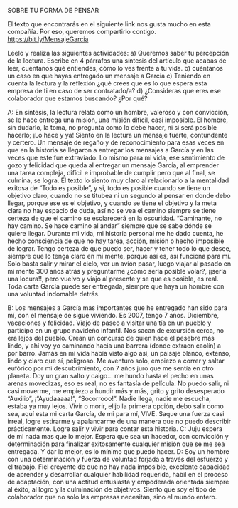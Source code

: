 SOBRE TU FORMA DE PENSAR


El texto que encontrarás en el siguiente link nos gusta mucho en esta compañía. Por eso, queremos compartirlo contigo. https://bit.ly/MensajeGarcia

Léelo y realiza las siguientes actividades:
a)	Queremos saber tu percepción de la lectura. Escribe en 4 párrafos una síntesis del artículo que acabas de leer, cuéntanos qué entiendes, cómo lo ves frente a tu vida.
b)	cuéntanos un caso en que hayas entregado un mensaje a García
c)	Teniendo en cuenta la lectura y la reflexión ¿qué crees que es lo que espera esta empresa de ti en caso de ser contratado/a?
d)	¿Consideras que eres ese colaborador que estamos buscando? ¿Por qué?


A: En síntesis, la lectura relata como un hombre, valeroso y con convicción, se le hace entrega una misión, una misión difícil, casi imposible. El hombre, sin dudarlo, la toma, no pregunta como lo debe hacer, ni si será posible hacerlo; ¡Lo hace y ya! 
Siento en la lectura un mensaje fuerte, contundente y certero. Un mensaje de regaño y de reconocimiento para esas veces en que en la historia se llegaron a entregar los mensajes a García y en las veces que este fue extraviado. Lo mismo para mi vida, ese sentimiento de gozo y felicidad que queda al entregar un mensaje García, al emprender una tarea compleja, difícil e improbable de cumplir pero que al final, se culmina, se logra.
El texto lo siento muy claro al relacionarlo a la mentalidad exitosa de “Todo es posible”, y si, todo es posible cuando se tiene un objetivo claro, cuando no se titubea ni un segundo al pensar en donde debo llegar, porque ese es el objetivo, y cuando se tiene el objetivo y la meta clara no hay espacio de duda, así no se vea el camino siempre se tiene certeza de que el camino se esclarecerá en la oscuridad. “Caminante, no hay camino. Se hace camino al andar” siempre que se sabe dónde se quiere llegar.
Durante mi vida, mi historia personal me he dado cuenta, he hecho consciencia de que no hay tarea, acción, misión o hecho imposible de lograr. Tengo certeza de que puedo ser, hacer y tener todo lo que desee, siempre que lo tenga claro en mi mente, porque así es, así funciona para mí. Solo basta salir y mirar el cielo, ver un avión pasar, luego viajar al pasado en mi mente 300 años atrás y preguntarme ¿cómo sería posible volar?, ¡¡sería una locura!!, pero vuelvo y viajo al presente y se que es posible, es real. Toda carta García puede ser entregada, siempre que haya un hombre con una voluntad indomable detrás.

B: Los mensajes a García mas importantes que he entregado han sido para mí, con el mensaje de sigue viviendo. Es 2007, tengo 7 años. Diciembre, vacaciones y felicidad. Viajo de paseo a visitar una tía en un pueblo y participo en un grupo navideño infantil. Nos sacan de excursión cerca, no era lejos del pueblo. Crean un concurso de quien hace el pesebre más lindo, y ahí voy yo caminando hacia una barrera (donde extraen caolín) a por barro. Jamás en mi vida había visto algo así, un paisaje blanco, extenso, lindo y claro que sí, peligroso. Me aventuro solo, empiezo a correr y saltar eufórico por mi descubrimiento, con 7 años juro que me sentía en otro planeta. Doy un gran salto y caigo… me hundo hasta el pecho en unas arenas movedizas, eso es real, no es fantasía de película. No puedo salir, ni casi moverme, me empiezo a hundir más y más, grito y grito desesperado “Auxilio”, ¡“Ayudaaaaa!”, “Socorrooo!”. Nadie llega, nadie me escucha, estaba ya muy lejos. Vivir o morir, elijo la primera opción, debo salir como sea, aquí esta mi carta García, de mi para mí, VIVE. Saque una fuerza casi irreal, logre estirarme y apalancarme de una manera que no puedo describir prácticamente. Logre salir y vivir para contar esta historia.
C: Juju espera de mi nada mas que lo mejor. Espera que sea un hacedor, con convicción y determinación para finalizar exitosamente cualquier misión que se me sea entregada. Y dar lo mejor, es lo mínimo que puedo hacer.
D: Soy un hombre con una determinación y fuerza de voluntad forjada a través del esfuerzo y el trabajo. Fiel creyente de que no hay nada imposible, excelente capacidad de aprender y desarrollar cualquier habilidad requerida, hábil en el proceso de adaptación, con una actitud entusiasta y empoderada orientada siempre al éxito, al logro y la culminación de objetivos. Siento que soy el tipo de colaborador que no solo las empresas necesitan, sino el mundo entero.


